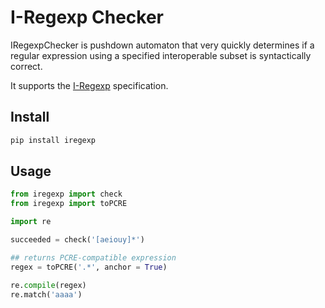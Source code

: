 # I-Regexp Checker

IRegexpChecker is pushdown automaton that very quickly determines if a regular expression using a specified interoperable subset is syntactically correct.

It supports the [I-Regexp](https://ietf-wg-jsonpath.github.io/iregexp/draft-ietf-jsonpath-iregexp.html) specification.

## Install

```sh
pip install iregexp
```

## Usage

```python
from iregexp import check
from iregexp import toPCRE

import re

succeeded = check('[aeiouy]*')

## returns PCRE-compatible expression
regex = toPCRE('.*', anchor = True)

re.compile(regex)
re.match('aaaa')
```
